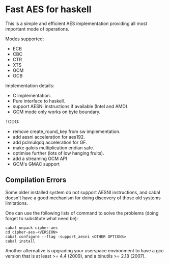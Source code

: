 Fast AES for haskell
====================

This is a simple and efficient AES implementation providing all most important
mode of operations.

Modes supported:

* ECB
* CBC
* CTR
* XTS
* GCM
* OCB

Implementation details:

* C implementation.
* Pure interface to haskell.
* support AESNI instructions if available (Intel and AMD).
* GCM mode only works on byte boundary.

TODO:

* remove create\_round\_key from sw implementation.
* add aesni acceleration for aes192.
* add pclmulqdq acceleration for GF.
* make galois multiplication endian safe.
* optimise further (lots of low hanging fruits).
* add a streaming GCM API
* GCM's GMAC support

Compilation Errors
------------------

Some older installed system do not support AESNI instructions, and cabal
doesn't have a good mechanism for doing discovery of those old systems
limitations.

One can use the following lists of command to solve the problems (doing forget to substitute what need be):

    cabal unpack cipher-aes
    cd cipher-aes-<VERSION>
    cabal configure --flag -support_aesni <OTHER OPTIONS>
    cabal install

Another alternative is upgrading your userspace environment to have a gcc version that is at least >= 4.4 (2009),
and a binutils >= 2.18 (2007).
